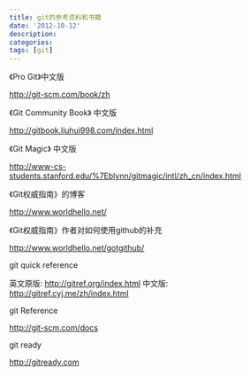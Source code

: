 ```yaml
---
title: git的参考资料和书籍
date: '2012-10-12'
description:
categories:
tags: [git]
---
```




《Pro Git》中文版

http://git-scm.com/book/zh

《Git Community Book》 中文版 

http://gitbook.liuhui998.com/index.html


《Git Magic》 中文版

http://www-cs-students.stanford.edu/%7Eblynn/gitmagic/intl/zh_cn/index.html



《Git权威指南》的博客

http://www.worldhello.net/


《Git权威指南》作者对如何使用github的补充

http://www.worldhello.net/gotgithub/


git quick reference

英文原版:
http://gitref.org/index.html
中文版:
http://gitref.cyj.me/zh/index.html

git Reference

http://git-scm.com/docs


git ready

http://gitready.com